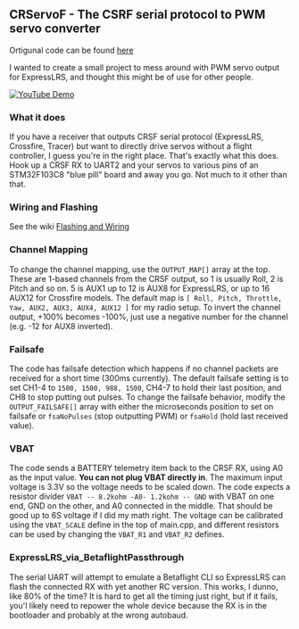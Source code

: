 ## CRServoF - The CSRF serial protocol to PWM servo converter

Ortigunal code can be found [here](https://github.com/CapnBry/CRServoF)

I wanted to create a small project to mess around with PWM servo output for ExpressLRS, and thought this might be of use for other people.

[![YouTube Demo](https://img.youtube.com/vi/WrQQ0svOxig/hqdefault.jpg)](https://youtu.be/WrQQ0svOxig)

### What it does

If you have a receiver that outputs CRSF serial protocol (ExpressLRS, Crossfire, Tracer) but want to directly drive servos without a flight controller, I guess you're in the right place. That's exactly what this does. Hook up a CRSF RX to UART2 and your servos to various pins of an STM32F103C8 "blue pill" board and away you go. Not much to it other than that.

### Wiring and Flashing

See the wiki [Flashing and Wiring](https://github.com/CapnBry/CRServoF/wiki/Wiring)

### Channel Mapping

To change the channel mapping, use the `OUTPUT_MAP[]` array at the top. These are 1-based channels from the CRSF output, so 1 is usually Roll, 2 is Pitch and so on. 5 is AUX1 up to 12 is AUX8 for ExpressLRS, or up to 16 AUX12 for Crossfire models. The default map is `[ Roll, Pitch, Throttle, Yaw, AUX2, AUX3, AUX4, AUX12 ]` for my radio setup. To invert the channel output, +100% becomes -100%, just use a negative number for the channel (e.g. -12 for AUX8 inverted).

### Failsafe

The code has failsafe detection which happens if no channel packets are received for a short time (300ms currently). The default failsafe setting is to set CH1-4 to `1500, 1500, 988, 1500`, CH4-7 to hold their last position, and CH8 to stop putting out pulses. To change the failsafe behavior, modify the `OUTPUT_FAILSAFE[]` array with either the microseconds position to set on failsafe or `fsaNoPulses` (stop outputting PWM) or `fsaHold` (hold last received value).

### VBAT

The code sends a BATTERY telemetry item back to the CRSF RX, using A0 as the input value. **You can not plug VBAT directly in**. The maximum input voltage is 3.3V so the voltage needs to be scaled down. The code expects a resistor divider `VBAT -- 8.2kohm -A0- 1.2kohm -- GND` with VBAT on one end, GND on the other, and A0 connected in the middle. That should be good up to 6S voltage if I did my math right. The voltage can be calibrated using the `VBAT_SCALE` define in the top of main.cpp, and different resistors can be used by changing the `VBAT_R1` and `VBAT_R2` defines.

### ExpressLRS_via_BetaflightPassthrough

The serial UART will attempt to emulate a Betaflight CLI so ExpressLRS can flash the connected RX with yet another RC version. This works, I dunno, like 80% of the time? It is hard to get all the timing just right, but if it fails, you'l likely need to repower the whole device because the RX is in the bootloader and probably at the wrong autobaud.




